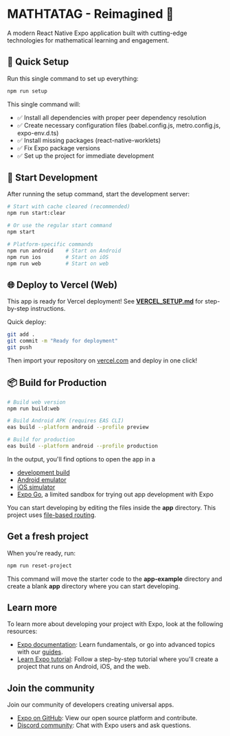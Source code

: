# MATHTATAG - Reimagined 🧮

A modern React Native Expo application built with cutting-edge technologies for mathematical learning and engagement.

## 🚀 Quick Setup

Run this single command to set up everything:

```bash
npm run setup
```

This single command will:
- ✅ Install all dependencies with proper peer dependency resolution
- ✅ Create necessary configuration files (babel.config.js, metro.config.js, expo-env.d.ts)
- ✅ Install missing packages (react-native-worklets)
- ✅ Fix Expo package versions
- ✅ Set up the project for immediate development

## 📱 Start Development

After running the setup command, start the development server:

```bash
# Start with cache cleared (recommended)
npm run start:clear

# Or use the regular start command
npm start

# Platform-specific commands
npm run android    # Start on Android
npm run ios        # Start on iOS  
npm run web        # Start on web
```

## 🌐 Deploy to Vercel (Web)

This app is ready for Vercel deployment! See **[VERCEL_SETUP.md](./VERCEL_SETUP.md)** for step-by-step instructions.

Quick deploy:
```bash
git add .
git commit -m "Ready for deployment"
git push
```

Then import your repository on [vercel.com](https://vercel.com) and deploy in one click!

## 📦 Build for Production

```bash
# Build web version
npm run build:web

# Build Android APK (requires EAS CLI)
eas build --platform android --profile preview

# Build for production
eas build --platform android --profile production
```

In the output, you'll find options to open the app in a

- [development build](https://docs.expo.dev/develop/development-builds/introduction/)
- [Android emulator](https://docs.expo.dev/workflow/android-studio-emulator/)
- [iOS simulator](https://docs.expo.dev/workflow/ios-simulator/)
- [Expo Go](https://expo.dev/go), a limited sandbox for trying out app development with Expo

You can start developing by editing the files inside the **app** directory. This project uses [file-based routing](https://docs.expo.dev/router/introduction).

## Get a fresh project

When you're ready, run:

```bash
npm run reset-project
```

This command will move the starter code to the **app-example** directory and create a blank **app** directory where you can start developing.

## Learn more

To learn more about developing your project with Expo, look at the following resources:

- [Expo documentation](https://docs.expo.dev/): Learn fundamentals, or go into advanced topics with our [guides](https://docs.expo.dev/guides).
- [Learn Expo tutorial](https://docs.expo.dev/tutorial/introduction/): Follow a step-by-step tutorial where you'll create a project that runs on Android, iOS, and the web.

## Join the community

Join our community of developers creating universal apps.

- [Expo on GitHub](https://github.com/expo/expo): View our open source platform and contribute.
- [Discord community](https://chat.expo.dev): Chat with Expo users and ask questions.
